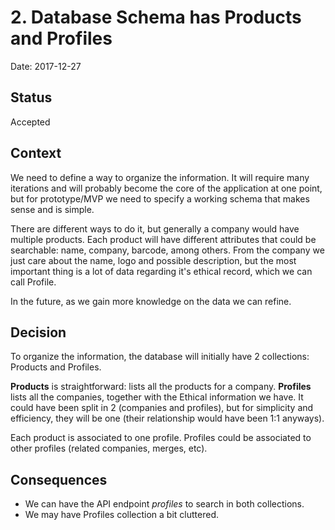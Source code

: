 # 2. Database Schema has Products and Profiles

Date: 2017-12-27

## Status

Accepted

## Context

We need to define a way to organize the information. It will require many iterations and will probably become the core
of the application at one point, but for prototype/MVP we need to specify a working schema that makes sense and is simple.

There are different ways to do it, but generally a company would have multiple products. Each product will have different attributes that could
be searchable: name, company, barcode, among others. From the company we just care about the name, logo and possible description, but the most
important thing is a lot of data regarding it's ethical record, which we can call Profile.

In the future, as we gain more knowledge on the data we can refine.

## Decision

To organize the information, the database will initially have 2 collections: Products and Profiles.

**Products** is straightforward: lists all the products for a company.
**Profiles** lists all the companies, together with the Ethical information we have. It could have been split in 2 (companies and profiles),
but for simplicity and efficiency, they will be one (their relationship would have been 1:1 anyways).

Each product is associated to one profile. Profiles could be associated to other profiles (related companies, merges, etc).

## Consequences

- We can have the API endpoint *profiles* to search in both collections.
- We may have Profiles collection a bit cluttered.
